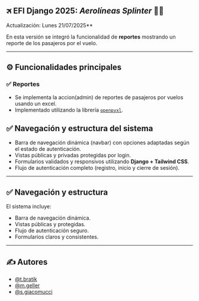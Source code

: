 ## 🛪 EFI Django 2025: *Aerolíneas Splinter* 🧑‍✈️

Actualización: Lunes 21/07/2025**

En esta versión se integró la funcionalidad de **reportes** mostrando un reporte de los pasajeros por el vuelo.

---

## ⚙️ Funcionalidades principales

### ✅ Reportes

- Se implementa la accion(admin) de reportes de pasajeros por vuelos usando un excel.
- Implementado utilizando la librería [`openpyxl`](https://openpyxl.readthedocs.io/en/stable/).

## ✅  Navegación y estructura del sistema

- Barra de navegación dinámica (navbar) con opciones adaptadas según el estado de autenticación.
- Vistas públicas y privadas protegidas por login.
- Formularios validados y responsivos utilizando **Django + Tailwind CSS**.
- Flujo de autenticación completo (registro, inicio y cierre de sesión).

---

## ✅  Navegación y estructura

El sistema incluye:

- Barra de navegación dinámica.
- Vistas públicas y protegidas.
- Flujo de autenticación seguro.
- Formularios claros y consistentes.

---


## ✍️ Autores 

- [@t.bratik](https://github.com/tom1mvp)
- [@m.geller](https://github.com/MarcosAyrton)
- [@s.giacomucci](https://github.com/Stefano818-bot)

